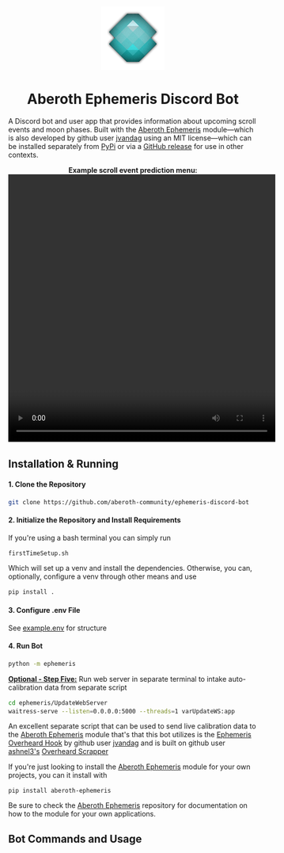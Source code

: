 <p align="center"><img src="assets/Ephemeris%20Logo.png" alt="Ephemeris Logo"></p>

<h1 align="center">Aberoth Ephemeris Discord Bot</h1>

<p>A Discord bot and user app that provides information about upcoming scroll events and moon phases.
Built with the <a href="https://github.com/jvandag/aberoth-ephemeris">Aberoth Ephemeris</a> module&mdash;which is also developed by github user <a href="https://github.com/jvandag">jvandag</a> using an MIT license&mdash;which can be installed separately from <a href="https://pypi.org/project/aberoth-ephemeris/">PyPi</a> or via a <a href="https://github.com/jvandag/aberoth-ephemeris/releases/">GitHub release</a> for use in other contexts.</p>

<div align="center">
<b>Example scroll event prediction menu:</b>
<br>
<video justify="center" width="540" height="540" controls>
  <source src="https://imgur.com/JNOXC9H.mp4" type="video/mp4">
</video>
</div>

## Installation & Running
#### 1. Clone the Repository

```bash
git clone https://github.com/aberoth-community/ephemeris-discord-bot
```

#### 2. Initialize the Repository and Install Requirements

If you're using a bash terminal you can simply run

```bash
firstTimeSetup.sh
```

Which will set up a venv and install the dependencies. Otherwise, you can, optionally, configure a venv through other means and use

```bash
pip install .
```

#### 3. Configure .env File

See [example.env](example.env) for structure

#### 4. Run Bot

```bash
python -m ephemeris
```

<u>**Optional - Step Five:**</u> Run web server in separate terminal to intake auto-calibration data from separate script

```bash
cd ephemeris/UpdateWebServer
waitress-serve --listen=0.0.0.0:5000 --threads=1 varUpdateWS:app
```

An excellent separate script that can be used to send live calibration data to the [Aberoth Ephemeris](https://github.com/jvandag/aberoth-ephemeris) module that's that this bot utilizes is the [Ephemeris Overheard Hook](https://github.com/aberoth-community/ephemeris-overheard-hook/tree/main) by github user [jvandag](https://github.com/jvandag) and is built on github user [ashnel3's](https://github.com/ashnel3) [Overheard Scrapper](https://github.com/aberoth-community/overheard)

If you're just looking to install the [Aberoth Ephemeris](https://github.com/jvandag/aberoth-ephemeris) module for your own projects, you can it install with
```
pip install aberoth-ephemeris
```
Be sure to check the [Aberoth Ephemeris](https://github.com/jvandag/aberoth-ephemeris) repository for documentation on how to the module for your own applications.

## Bot Commands and Usage

